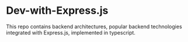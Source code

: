 # Dev-with-Express.js

This repo contains backend architectures, popular backend technologies integrated with Express.js, implemented in typescript.